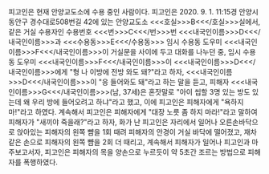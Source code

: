 피고인은 현재 안양교도소에 수용 중인 사람이다.
피고인은 2020. 9. 1. 11:15경 안양시 동안구 경수대로508번길 42에 있는 안양교도소 <<<호실>>>B<<</호실>>>실에서, 같은 거실 수용자인 수용번호 <<<번>>>C<<</번>>>번 <<<내국인이름>>>D<<</내국인이름>>>과 <<<수용동>>>E<<</수용동>>> 임시 수용동 도우미 <<<내국인이름>>>F<<</내국인이름>>>이 거실문을 사이에 두고 대화를 나누던 중, 임시 수용동 도우미 <<<내국인이름>>>F<<</내국인이름>>>이 <<<내국인이름>>>D<<</내국인이름>>>에게 "형 나 이방에 전방 와도 돼?"라고 하자, <<<내국인이름>>>D<<</내국인이름>>>이 "응 들어와도 돼"라고 하는 말을 듣고, 피해자 <<<내국인이름>>>G<<</내국인이름>>>(남, 37세)은 혼잣말로 "아이 씹할 3명 있는 방도 있는데 왜 우리 방에 들어오려고 하냐"라고 했고, 이에 피고인은 피해자에게 "욕하지 마!"라고 하였다.
계속해서 피고인은 피해자에게 "대장 노릇 좀 하지 마라!"라고 말하여 피해자가 "새끼야 죽을래?"라고 하자, 화가 난 피고인은 자리에서 일어나 오른손바닥으로 앉아있는 피해자의 왼쪽 뺨을 1회 때려 피해자의 안경이 거실 바닥에 떨어졌고, 재차 같은 손으로 피해자의 왼쪽 뺨을 2회 더 때리고, 계속해서 피해자가 일어나 피고인과 마주보고서자, 피고인은 피해자의 목을 양손으로 누르듯이 약 5초간 조르는 방법으로 피해자를 폭행하였다.